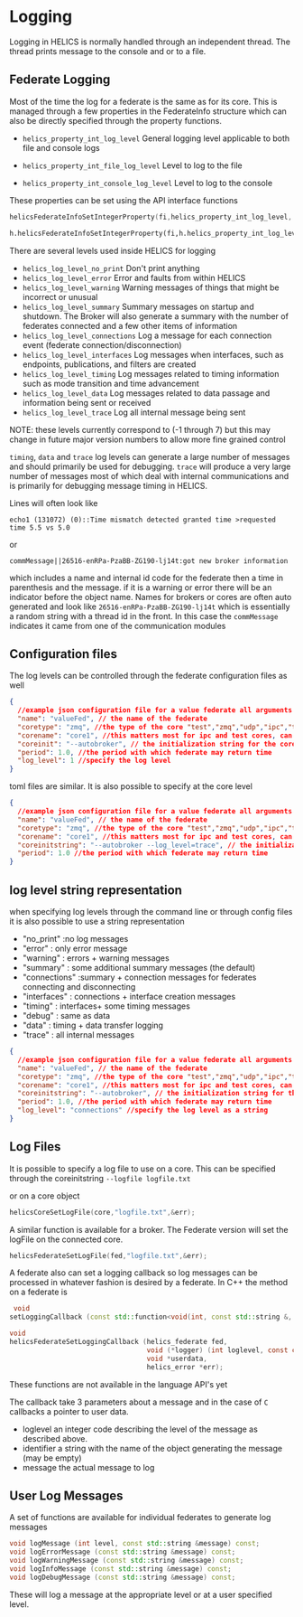 # Logging

Logging in HELICS is normally handled through an independent thread. The thread prints message to the console and or to a file.

## Federate Logging

Most of the time the log for a federate is the same as for its core. This is managed through a few properties in the FederateInfo structure which can also be directly specified through the property functions.

- `helics_property_int_log_level` General logging level applicable to both file and console logs

- `helics_property_int_file_log_level` Level to log to the file

- `helics_property_int_console_log_level` Level to log to the console

These properties can be set using the API interface functions

```c
helicsFederateInfoSetIntegerProperty(fi,helics_property_int_log_level, helics_log_level_data,&err);
```

```python
h.helicsFederateInfoSetIntegerProperty(fi,h.helics_property_int_log_level, h.helics_log_level_data)
```

There are several levels used inside HELICS for logging

- `helics_log_level_no_print` Don't print anything
- `helics_log_level_error` Error and faults from within HELICS
- `helics_log_level_warning` Warning messages of things that might be incorrect or unusual
- `helics_log_level_summary` Summary messages on startup and shutdown. The Broker will also generate a summary with the number of federates connected and a few other items of information
- `helics_log_level_connections` Log a message for each connection event (federate connection/disconnection)
- `helics_log_level_interfaces` Log messages when interfaces, such as endpoints, publications, and filters are created
- `helics_log_level_timing` Log messages related to timing information such as mode transition and time advancement
- `helics_log_level_data` Log messages related to data passage and information being sent or received
- `helics_log_level_trace` Log all internal message being sent

NOTE: these levels currently correspond to (-1 through 7) but this may change in future major version numbers to allow more fine grained control

`timing`, `data` and `trace` log levels can generate a large number of messages and should primarily be used for debugging. `trace` will produce a very large number of messages most of which deal with internal communications and is primarily for debugging message timing in HELICS.

Lines will often look like

```text
echo1 (131072) (0)::Time mismatch detected granted time >requested time 5.5 vs 5.0
```

or

```text
commMessage||26516-enRPa-PzaBB-ZG190-lj14t:got new broker information
```

which includes a name and internal id code for the federate then a time in parenthesis and the message. if it is a warning or error there will be an indicator before the object name. Names for brokers or cores are often auto generated and look like `26516-enRPa-PzaBB-ZG190-lj14t` which is essentially a random string with a thread id in the front. In this case the `commMessage` indicates it came from one of the communication modules

## Configuration files

The log levels can be controlled through the federate configuration files as well

```json
{
  //example json configuration file for a value federate all arguments are optional
  "name": "valueFed", // the name of the federate
  "coretype": "zmq", //the type of the core "test","zmq","udp","ipc","tcp","mpi"
  "corename": "core1", //this matters most for ipc and test cores, can be empty
  "coreinit": "--autobroker", // the initialization string for the core in the form of a command line arguments
  "period": 1.0, //the period with which federate may return time
  "log_level": 1 //specify the log level
}
```

toml files are similar. It is also possible to specify at the core level

```json
{
  //example json configuration file for a value federate all arguments are optional
  "name": "valueFed", // the name of the federate
  "coretype": "zmq", //the type of the core "test","zmq","udp","ipc","tcp","mpi"
  "corename": "core1", //this matters most for ipc and test cores, can be empty
  "coreinitstring": "--autobroker --log_level=trace", // the initialization string for the core in the form of a command line arguments
  "period": 1.0 //the period with which federate may return time
}
```

## log level string representation

when specifying log levels through the command line or through config files it is also possible to use a string representation

- "no_print" :no log messages
- "error" : only error message
- "warning" : errors + warning messages
- "summary" : some additional summary messages (the default)
- "connections" :summary + connection messages for federates connecting and disconnecting
- "interfaces" : connections + interface creation messages
- "timing" : interfaces+ some timing messages
- "debug" : same as data
- "data" : timing + data transfer logging
- "trace" : all internal messages

```json
{
  //example json configuration file for a value federate all arguments are optional
  "name": "valueFed", // the name of the federate
  "coretype": "zmq", //the type of the core "test","zmq","udp","ipc","tcp","mpi"
  "corename": "core1", //this matters most for ipc and test cores, can be empty
  "coreinitstring": "--autobroker", // the initialization string for the core in the form of a command line arguments
  "period": 1.0, //the period with which federate may return time
  "log_level": "connections" //specify the log level as a string
}
```

## Log Files

It is possible to specify a log file to use on a core.
This can be specified through the coreinitstring `--logfile logfile.txt`

or on a core object

```c
helicsCoreSetLogFile(core,"logfile.txt",&err);
```

A similar function is available for a broker. The Federate version will set the logFile on the connected core.

```c
helicsFederateSetLogFile(fed,"logfile.txt",&err);
```

A federate also can set a logging callback so log messages can be processed in whatever fashion is desired by a federate. In C++ the method on a federate is

```cpp
 void
setLoggingCallback (const std::function<void(int, const std::string &, const std::string &)> &logFunction);
```

```c
void
helicsFederateSetLoggingCallback (helics_federate fed,
                                  void (*logger) (int loglevel, const char *identifier, const char *message, void *userData),
                                  void *userdata,
                                  helics_error *err);
```

These functions are not available in the language API's yet

The callback take 3 parameters about a message and in the case of `C` callbacks a pointer to user data.

- loglevel an integer code describing the level of the message as described above.
- identifier a string with the name of the object generating the message (may be empty)
- message the actual message to log

## User Log Messages

A set of functions are available for individual federates to generate log messages

```cpp
void logMessage (int level, const std::string &message) const;
void logErrorMessage (const std::string &message) const;
void logWarningMessage (const std::string &message) const;
void logInfoMessage (const std::string &message) const;
void logDebugMessage (const std::string &message) const;
```

These will log a message at the appropriate level or at a user specified level.
